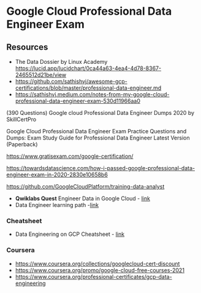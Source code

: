 # Google Cloud Professional Data Engineer Exam

## Resources
- The Data Dossier by Linux Academy https://lucid.app/lucidchart/0ca44a63-4ea4-4d78-8367-2465512d21be/view
- https://github.com/sathishvj/awesome-gcp-certifications/blob/master/professional-data-engineer.md
- https://sathishvj.medium.com/notes-from-my-google-cloud-professional-data-engineer-exam-530d11966aa0

(390 Questions) Google cloud Professional Data Engineer Dumps 2020 by SkillCertPro

Google Cloud Professional Data Engineer Exam Practice Questions and Dumps: Exam Study Guide for Professional Data Engineer Latest Version (Paperback)

https://www.gratisexam.com/google-certification/

https://towardsdatascience.com/how-i-passed-google-professional-data-engineer-exam-in-2020-2830e10658b6


https://github.com/GoogleCloudPlatform/training-data-analyst

- **Qwiklabs Quest** Engineer Data in Google Cloud - [link](https://www.qwiklabs.com/quests/132)
- Data Engineer learning path -[link](https://cloud.google.com/training/data-engineering-and-analytics#data-engineer-learning-path)

### Cheatsheet
- Data Engineering on GCP Cheatsheet - [link](https://github.com/ml874/Data-Engineering-on-GCP-Cheatsheet)

### Coursera
- https://www.coursera.org/collections/googlecloud-cert-discount
- https://www.coursera.org/promo/google-cloud-free-courses-2021
- https://www.coursera.org/professional-certificates/gcp-data-engineering

